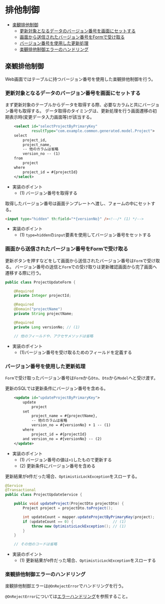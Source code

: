 # 排他制御

- [楽観排他制御](#楽観排他制御)
    - [更新対象となるデータのバージョン番号を画面にセットする](#更新対象となるデータのバージョン番号を画面にセットする)
    - [画面から送信されたバージョン番号をFormで受け取る](#画面から送信されたバージョン番号をformで受け取る)
    - [バージョン番号を使用した更新処理](#バージョン番号を使用した更新処理)
    - [楽観排他制御エラーのハンドリング](#楽観排他制御エラーのハンドリング)

## 楽観排他制御

Web画面ではテーブルに持つバージョン番号を使用した楽観排他制御を行う。

### 更新対象となるデータのバージョン番号を画面にセットする

まず更新対象のテーブルからデータを取得する際、必要なカラムと共にバージョン番号も取得する。
データ取得のタイミングは、更新処理を行う画面遷移の初期表示時(変更データ入力画面等)が該当する。

```xml
    <select id="selectProjectByPrimaryKey" 
            resultType="com.example.common.generated.model.Project">
    select
        project_id,
        project_name,
        -- 他のカラムは省略
        version_no -- (1)
    from
        project
    where
        project_id = #{projectId}
    </select>
```

- 実装のポイント
    - (1) バージョン番号を取得する

取得したバージョン番号は画面テンプレートへ渡し、フォームの中にセットする。

```html
<input type="hidden" th:field="*{versionNo}" /><!--/* (1) */-->
```

- 実装のポイント
    - (1) `type=hidden`の`input`要素を使用してバージョン番号をセットする

### 画面から送信されたバージョン番号をFormで受け取る

更新ボタンを押すなどをして画面から送信されたバージョン番号は`Form`で受け取る。
バージョン番号の送信と`Form`での受け取りは更新確認画面から完了画面へ遷移する際に行う。

```java
public class ProjectUpdateForm {

    @Required
    private Integer projectId;

    @Required
    @Domain("projectName")
    private String projectName;

    @Required
    private Long versionNo; // (1)

    // 他のフィールドや、アクセサメソッドは省略
```

- 実装のポイント
    - (1)バージョン番号を受け取るためのフィールドを定義する

### バージョン番号を使用した更新処理

`Form`で受け取ったバージョン番号は`Form`から`Dto`、`Dto`から`Model`へと受け渡す。

更新のSQLでは更新条件にバージョン番号を含める。

```xml
    <update id="updateProjectByPrimaryKey">
        update
            project
        set
            project_name = #{projectName},
            -- 他のカラムは省略
            version_no = #{versionNo} + 1 -- (1)
        where
            project_id = #{projectId}
        and version_no = #{versionNo} -- (2)
    </update>
```

- 実装のポイント
    - (1) バージョン番号の値は`+1`したもので更新する
    - (2) 更新条件にバージョン番号を含める

更新結果が`0`件だった場合、`OptimisticLockException`をスローする。

```java
@Service
@Transactional
public class ProjectUpdateService {

    public void updateProject(ProjectDto projectDto) {
        Project project = projectDto.toProject();

        int updateCount = mapper.updateProjectByPrimaryKey(project);
        if (updateCount == 0) {                  // (1)
            throw new OptimisticLockException(); // (1)
        }
    }

    // その他のコードは省略
```

- 実装のポイント
    - (1) 更新結果が`0`件だった場合、`OptimisticLockException`をスローする

### 楽観排他制御エラーのハンドリング

楽観排他制御エラーは`@OnRejectError`でハンドリングを行う。

`@OnRejectError`については[エラーハンドリング](./error-handling.md)を参照すること。
